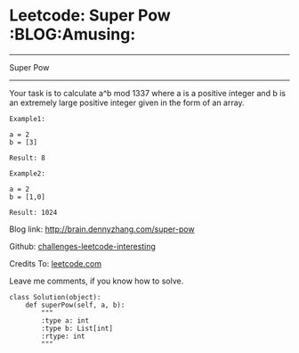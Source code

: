 # Leetcode: Super Pow     :BLOG:Amusing:


---

Super Pow  

---

Your task is to calculate a^b mod 1337 where a is a positive integer and b is an extremely large positive integer given in the form of an array.  

    Example1:
    
    a = 2
    b = [3]
    
    Result: 8

    Example2:
    
    a = 2
    b = [1,0]
    
    Result: 1024

Blog link: <http://brain.dennyzhang.com/super-pow>  

Github: [challenges-leetcode-interesting](https://github.com/DennyZhang/challenges-leetcode-interesting/tree/master/super-pow)  

Credits To: [leetcode.com](https://leetcode.com/problems/super-pow/description)  

Leave me comments, if you know how to solve.  

    class Solution(object):
        def superPow(self, a, b):
            """
            :type a: int
            :type b: List[int]
            :rtype: int
            """